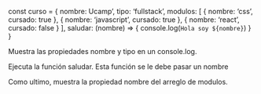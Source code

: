 
 const curso = {
	nombre: Ucamp’,
	tipo: ‘fullstack’,
	modulos: [
		{ nombre: ‘css’, cursado: true },
		{ nombre: ‘javascript’, cursado: true },
{ nombre: ‘react’, cursado: false }
],
saludar: (nombre) => {
    console.log(`Hola soy ${nombre}`)
}
}

Muestra las propiedades nombre y tipo en un console.log. 

Ejecuta la función saludar. Esta función se le debe pasar un nombre

Como ultimo, muestra la propiedad nombre del arreglo de modulos.

